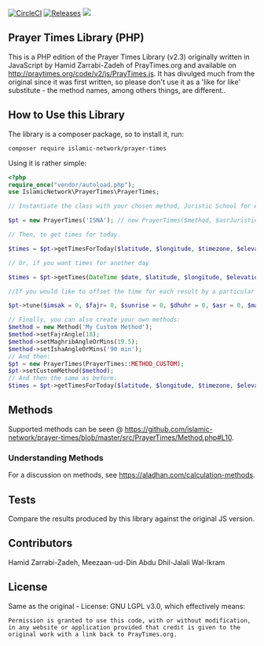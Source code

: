 [![CircleCI](https://circleci.com/gh/islamic-network/prayer-times.svg?style=shield)](https://circleci.com/gh/islamic-network/prayer-times)
[![Releases](https://img.shields.io/github/v/release/islamic-network/prayer-times)](https://github.com/islamic-network/prayer-times/releases)
![](https://img.shields.io/packagist/dt/islamic-network/prayer-times.svg)

## Prayer Times Library (PHP)

This is a PHP edition of the Prayer Times Library (v2.3) originally written in JavaScript by Hamid Zarrabi-Zadeh of PrayTimes.org and available on http://praytimes.org/code/v2/js/PrayTimes.js. It has divulged much from the original since it was first written, so please don't use it as a 'like for like' substitute - the method names, among others things, are different..

## How to Use this Library

The library is a composer package, so to install it, run:

```
composer require islamic-network/prayer-times
```

Using it is rather simple:

```php
<?php
require_once("vendor/autoload.php");
use IslamicNetwork\PrayerTimes\PrayerTimes;

// Instantiate the class with your chosen method, Juristic School for Asr and if you want or own Asr factor, make the juristic school null and pass your own Asr shadow factor as the third parameter. Note that all parameters are optional.

$pt = new PrayerTimes('ISNA'); // new PrayerTimes($method, $asrJuristicMethod, $asrShadowFactor);

// Then, to get times for today.

$times = $pt->getTimesForToday($latitude, $longitude, $timezone, $elevation = null, $latitudeAdjustmentMethod = self::LATITUDE_ADJUSTMENT_METHOD_ANGLE, $midnightMode = self::MIDNIGHT_MODE_STANDARD, $format = self::TIME_FORMAT_24H);

// Or, if you want times for another day

$times = $pt->getTimes(DateTime $date, $latitude, $longitude, $elevation = null, $latitudeAdjustmentMethod = self::LATITUDE_ADJUSTMENT_METHOD_ANGLE, $midnightMode = self::MIDNIGHT_MODE_STANDARD, $format = self::TIME_FORMAT_24H);

//If you would like to offset the time for each result by a particular number of minutes, simply call the tune method before calling getTimes or getTimesForToday.

$pt->tune($imsak = 0, $fajr= 0, $sunrise = 0, $dhuhr = 0, $asr = 0, $maghrib = 0, $sunset = 0, $isha = 0, $midnight = 0);

// Finally, you can also create your own methods:
$method = new Method('My Custom Method');
$method->setFajrAngle(18);
$method->setMaghribAngleOrMins(19.5);
$method->setIshaAngleOrMins('90 min');
// And then:
$pt = new PrayerTimes(PrayerTimes::METHOD_CUSTOM);
$pt->setCustomMethod($method);
// And then the same as before:
$times = $pt->getTimesForToday($latitude, $longitude, $timezone, $elevation = null, $latitudeAdjustmentMethod = self::LATITUDE_ADJUSTMENT_METHOD_ANGLE, $midnightMode = self::MIDNIGHT_MODE_STANDARD, $format = self::TIME_FORMAT_24H);

```

## Methods

Supported methods can be seen @ https://github.com/islamic-network/prayer-times/blob/master/src/PrayerTimes/Method.php#L10.

### Understanding Methods

For a discussion on methods, see https://aladhan.com/calculation-methods.

## Tests

Compare the results produced by this library against the original JS version.

## Contributors

Hamid Zarrabi-Zadeh, Meezaan-ud-Din Abdu Dhil-Jalali Wal-Ikram

## License

Same as the original - License: GNU LGPL v3.0, which effectively means:
```
Permission is granted to use this code, with or without modification, in any website or application provided that credit is given to the original work with a link back to PrayTimes.org.
```
